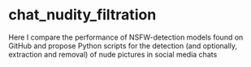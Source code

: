 # chat_nudity_filtration
Here I compare the performance of NSFW-detection models found on GitHub and propose Python scripts for the detection (and optionally, extraction and removal) of nude pictures in social media chats
